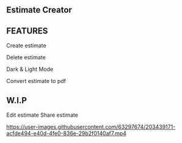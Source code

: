 ##  Estimate Creator

## FEATURES

Create estimate

Delete estimate

Dark & Light Mode

Convert estimate to pdf

## W.I.P
Edit estimate
Share estimate




https://user-images.githubusercontent.com/63297674/203439171-acfde494-e40d-4fe0-836e-29b2f0140af7.mp4

